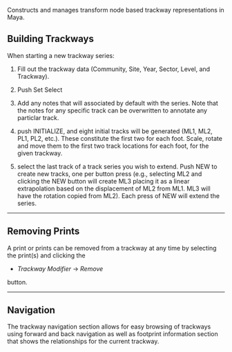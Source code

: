 Constructs and manages transform node based trackway representations in Maya.

Building Trackways
------------------
When starting a new trackway series:

1) Fill out the trackway data (Community, Site, Year, Sector, Level, and Trackway).

2) Push Set Select

2) Add any notes that will associated by default with the series. Note that the notes for
any specific track can be overwritten to annotate any particlar track.

3) push INITIALIZE, and eight initial tracks will be generated (ML1, ML2, PL1, PL2, etc.).  These
constitute the first two for each foot.  Scale, rotate and move them to the first two track
locations for each foot, for the given trackway.

4) select the last track of a track series you wish to extend. Push NEW to create new tracks, one
per button press (e.g., selecting ML2 and clicking the NEW button will create ML3 placing it as
a linear extrapolation based on the displacement of ML2 from ML1.  ML3 will have the rotation
copied from ML2).  Each press of NEW will extend the series.

---

Removing Prints
---------------
A print or prints can be removed from a trackway at any time by selecting the print(s) and clicking
the

 * *Trackway Modifier* -> *Remove*

 button.

---

Navigation
----------
The trackway navigation section allows for easy browsing of trackways using forward and back
navigation as well as footprint information section that shows the relationships for the current
trackway.
